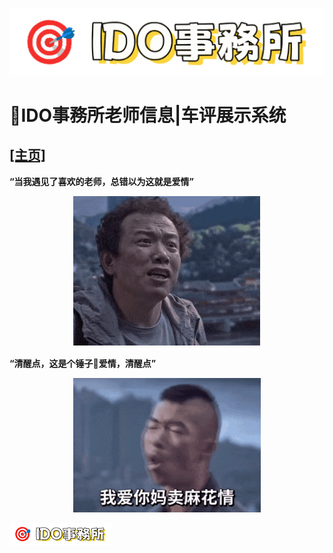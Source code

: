 ![logo](img/logo.png)

# __🏣IDO事務所老师信息|车评展示系统__ 
## __[[主页]](https://idosws.github.io/)__     



__“当我遇见了喜欢的老师，总错以为这就是爱情”__
<div align="center">
  <img src="img/zheshiaiqing.gif" alt="爱情" width="300">
</div>


__“清醒点，这是个锤子🔨爱情，清醒点”__
<div align="center">
  <img src="img/ainimamaipi.gif" alt="爱锤子" width="300">
</div>





![logo](img/logo-small.png)
